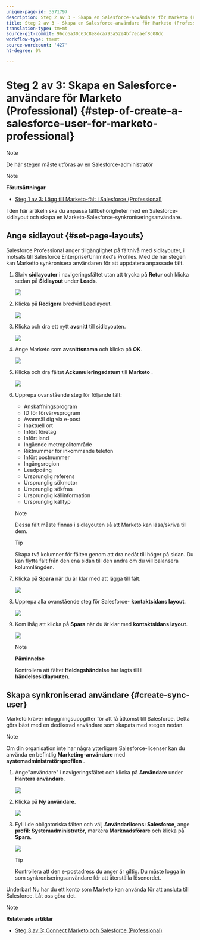 ```yaml
---
unique-page-id: 3571797
description: Steg 2 av 3 - Skapa en Salesforce-användare för Marketo (Professional) - Marketo Docs - Produktdokumentation
title: Steg 2 av 3 - Skapa en Salesforce-användare för Marketo (Professional)
translation-type: tm+mt
source-git-commit: 96cc6a30c63c8e8dca793a52e4bf7ecaef8c08dc
workflow-type: tm+mt
source-wordcount: '427'
ht-degree: 0%

---
```



# Steg 2 av 3: Skapa en Salesforce-användare för Marketo (Professional) {#step-of-create-a-salesforce-user-for-marketo-professional}

>[!NOTE]
>
>De här stegen måste utföras av en Salesforce-administratör

>[!NOTE]
>
>**Förutsättningar**
>
>* [Steg 1 av 3: Lägg till Marketo-fält i Salesforce (Professional)](step-1-of-3-add-marketo-fields-to-salesforce-professional.md)

>



I den här artikeln ska du anpassa fältbehörigheter med en Salesforce-sidlayout och skapa en Marketo-Salesforce-synkroniseringsanvändare.

## Ange sidlayout {#set-page-layouts}

Salesforce Professional anger tillgänglighet på fältnivå med sidlayouter, i motsats till Salesforce Enterprise/Unlimited&#39;s Profiles. Med de här stegen kan Marketto synkronisera användaren för att uppdatera anpassade fält.

1. Skriv **sidlayouter** i navigeringsfältet utan att trycka på **Retur** och klicka sedan på **Sidlayout** under **Leads**.

   ![](assets/image2016-2-26-12-3a58-3a32.png)

1. Klicka på **Redigera** bredvid Leadlayout.

   ![](assets/image2016-2-26-13-3a2-3a46.png)

1. Klicka och dra ett nytt **avsnitt** till sidlayouten.

   ![](assets/image2014-12-9-12-3a56-3a40.png)

1. Ange Marketo som **avsnittsnamn** och klicka på **OK**.

   ![](assets/image2014-12-9-12-3a56-3a52.png)

1. Klicka och dra fältet **Ackumuleringsdatum** till **Marketo** .

   ![](assets/image2014-12-9-12-3a57-3a0.png)

1. Upprepa ovanstående steg för följande fält:

   * Anskaffningsprogram
   * ID för förvärvsprogram
   * Avanmäl dig via e-post
   * Inaktuell ort
   * Infört företag
   * Infört land
   * Ingående metropolitområde
   * Riktnummer för inkommande telefon
   * Infört postnummer
   * Ingångsregion
   * Leadpoäng
   * Ursprunglig referens
   * Ursprunglig sökmotor
   * Ursprunglig sökfras
   * Ursprunglig källinformation
   * Ursprunglig källtyp

   >[!NOTE]
   >
   >Dessa fält måste finnas i sidlayouten så att Marketo kan läsa/skriva till dem.

   >[!TIP]
   >
   >Skapa två kolumner för fälten genom att dra nedåt till höger på sidan. Du kan flytta fält från den ena sidan till den andra om du vill balansera kolumnlängden.

1. Klicka på **Spara** när du är klar med att lägga till fält.

   ![](assets/image2014-12-9-12-3a57-3a10.png)

1. Upprepa alla ovanstående steg för Salesforce- **kontaktsidans layout**.

   ![](assets/image2016-2-26-13-3a10-3a1.png)

1. Kom ihåg att klicka på **Spara** när du är klar med **kontaktsidans layout**.

   ![](assets/image2014-12-9-12-3a57-3a30.png)

   >[!NOTE]
   >
   >**Påminnelse**
   >
   >
   >Kontrollera att fältet **Heldagshändelse** har lagts till i **händelsesidlayouten**.

## Skapa synkroniserad användare {#create-sync-user}

Marketo kräver inloggningsuppgifter för att få åtkomst till Salesforce. Detta görs bäst med en dedikerad användare som skapats med stegen nedan.

>[!NOTE]
>
>Om din organisation inte har några ytterligare Salesforce-licenser kan du använda en befintlig **Marketing-användare** med **systemadministratörsprofilen** .

1. Ange&quot;användare&quot; i navigeringsfältet och klicka på **Användare** under **Hantera användare**.

   ![](assets/image2014-12-9-12-3a57-3a42.png)

1. Klicka på **Ny användare**.

   ![](assets/image2014-12-9-12-3a58-3a1.png)

1. Fyll i de obligatoriska fälten och välj **Användarlicens: Salesforce**, ange **profil: Systemadministratör**, markera **Marknadsförare** och klicka på **Spara**.

   ![](assets/image2014-12-9-12-3a58-3a11.png)

   >[!TIP]
   >
   >Kontrollera att den e-postadress du anger är giltig. Du måste logga in som synkroniseringsanvändare för att återställa lösenordet.

Underbar! Nu har du ett konto som Marketo kan använda för att ansluta till Salesforce. Låt oss göra det.

>[!NOTE]
>
>**Relaterade artiklar**
>
>* [Steg 3 av 3: Connect Marketo och Salesforce (Professional)](step-3-of-3-connect-marketo-and-salesforce-professional.md)

>



